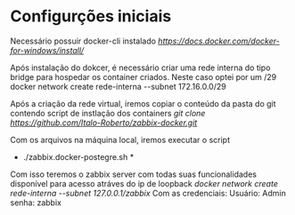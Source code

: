 #
# Configurções iniciais

Necessário possuir docker-cli instalado
*https://docs.docker.com/docker-for-windows/install/*

Após instalação do dokcer, é necessário criar uma rede interna do tipo bridge para hospedar os container criados. Neste caso optei por um /29
docker network create rede-interna --subnet 172.16.0.0/29

Após a criação da rede virtual, iremos copiar o conteúdo da pasta do git contendo script de instlação dos containers
*git clone https://github.com/Italo-Roberto/zabbix-docker.git*

Com os arquivos na máquina local, iremos executar o script
 * ./zabbix.docker-postegre.sh *

Com isso teremos o zabbix server com todas suas funcionalidades disponível para acesso atráves do ip de loopback
*docker network create rede-interna --subnet 127.0.0.1/zabbix*
Com as credenciais:
Usuário: Admin
senha: zabbix

